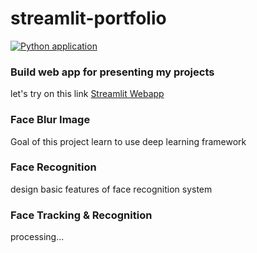 # streamlit-portfolio

[![Python application](https://github.com/NatapolLim/streamlit-portfolio/actions/workflows/python-app.yml/badge.svg?branch=main)](https://github.com/NatapolLim/streamlit-portfolio/actions/workflows/python-app.yml)

### Build web app for presenting my projects
let's try on this link
[Streamlit Webapp](https://natapollim-streamlit-portfolio-0-profile-ayvdum.streamlit.app/Face_Blur)

### Face Blur Image
Goal of this project learn to use deep learning framework
### Face Recognition
design basic features of face recognition system
### Face Tracking & Recognition
processing...

